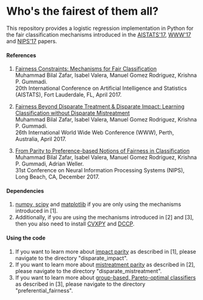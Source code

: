 # Who's the fairest of them all?

 
This repository provides a logistic regression implementation in Python for the fair classification mechanisms introduced in the <a href="http://arxiv.org/abs/1507.05259" target="_blank">AISTATS'17</a>, <a href="https://arxiv.org/abs/1610.08452" target="_blank">WWW'17</a> and <a href="https://arxiv.org/abs/1707.00010" target="_blank">NIPS'17</a> papers.

#### References
1. <a href="http://arxiv.org/abs/1507.05259" target="_blank">Fairness Constraints: Mechanisms for Fair Classification</a> <br>
Muhammad Bilal Zafar, Isabel Valera, Manuel Gomez Rodriguez, Krishna P. Gummadi. <br>
20th International Conference on Artificial Intelligence and Statistics (AISTATS), Fort Lauderdale, FL, April 2017.
 
 
2. <a href="https://arxiv.org/abs/1610.08452" target="_blank">Fairness Beyond Disparate Treatment & Disparate Impact: Learning Classification without Disparate Mistreatment</a> <br>
Muhammad Bilal Zafar, Isabel Valera, Manuel Gomez Rodriguez, Krishna P. Gummadi. <br>
26th International World Wide Web Conference (WWW), Perth, Australia, April 2017.


3. <a href="https://arxiv.org/abs/1707.00010" target="_blank">From Parity to Preference-based Notions of Fairness in Classification</a> <br>
Muhammad Bilal Zafar, Isabel Valera, Manuel Gomez Rodriguez, Krishna P. Gummadi, Adrian Weller. <br>
31st Conference on Neural Information Processing Systems (NIPS), Long Beach, CA, December 2017.

#### Dependencies 
1. [numpy, scipy](https://www.scipy.org/scipylib/download.html) and [matplotlib](http://matplotlib.org/) if you are only using the mechanisms introduced in [1].
2. Additionally, if you are using the mechanisms introduced in [2] and [3], then you also need to install [CVXPY](https://github.com/cvxgrp/cvxpy) and [DCCP](https://github.com/cvxgrp/dccp).

#### Using the code

1. If you want to learn more about <ins>impact parity</ins> as described in [1], please navigate to the directory "disparate_impact".
2. If you want to learn more about <ins>mistreatment parity</ins> as described in [2], please navigate to the directory "disparate_mistreatment".
2. If you want to learn more about <ins>group-based, Pareto-optimal classifiers</ins> as described in [3], please navigate to the directory "preferential_fairness".
